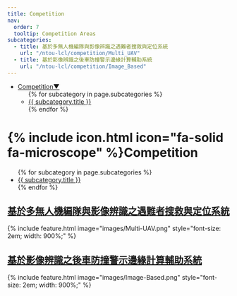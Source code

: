 ```yaml
---
title: Competition
nav:
  order: 7
  tooltip: Competition Areas
subcategories:
  - title: 基於多無人機編隊與影像辨識之遇難者搜救與定位系統
    url: "/ntou-lcl/competition/Multi_UAV"
  - title: 基於影像辨識之後車防撞警示邊緣計算輔助系統
    url: "/ntou-lcl/competition/Image_Based"
---
```


<nav class="navbar">
  <ul class="nav-list">
    <li class="nav-item dropdown">
      <a href="/ntou-lcl/competition/">Competition▼</a>
      <ul class="dropdown-menu">
        {% for subcategory in page.subcategories %}
            <li><a href="{{ subcategory.url }}">{{ subcategory.title }}</a></li>
        {% endfor %}
      </ul>
    </li>
  </ul>
</nav>

# {% include icon.html icon="fa-solid fa-microscope" %}Competition

<ul>
{% for subcategory in page.subcategories %}
  <li>
    <a href="{{ subcategory.url }}">{{ subcategory.title }}</a>
  </li>
{% endfor %}
</ul>

## [基於多無人機編隊與影像辨識之遇難者搜救與定位系統](/ntou-lcl/competition/Multi_UAV)
{%
  include feature.html
  image="images/Multi-UAV.png"
  style="font-size: 2em; width: 900%;"
%}

## [基於影像辨識之後車防撞警示邊緣計算輔助系統](/ntou-lcl/competition/Image_Based)

{%
  include feature.html
  image="images/Image-Based.png"
  style="font-size: 2em; width: 900%;"
%}

